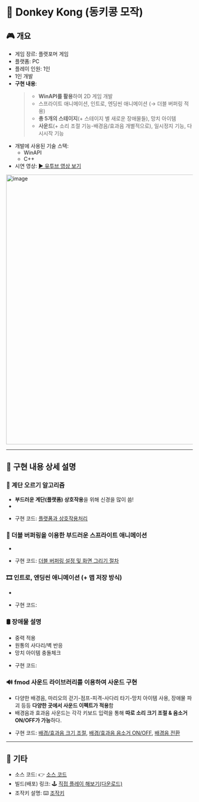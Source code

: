 # 🦍 Donkey Kong (동키콩 모작)

## 🎮 개요
 - 게임 장르: 플랫포머 게임
 - 플랫폼: PC
 - 플레이 인원: 1인
 - 1인 개발
 - **구현 내용**:
   > + **WinAPI를 활용**하여 2D 게임 개발
   > + 스프라이트 애니메이션, 인트로, 엔딩씬 애니메이션 (→ 더블 버퍼링 적용)
   > + **총 5개의 스테이지**(+ 스테이지 별 새로운 장애물들), 망치 아이템
   > + **사운드**(+ 소리 조절 기능-배경음/효과음 개별적으로), 일시정지 기능, 다시시작 기능
 - 개발에 사용된 기술 스택:
   + WinAPI
   + C++
 - 시연 영상: [▶️ 유투브 영상 보기](https://www.youtube.com/)
<img width="700" height="727" alt="image" src="https://github.com/user-attachments/assets/cd3ccedf-d860-4ea3-b62f-f4214c8e241c" />


---

## 📝 구현 내용 상세 설명
   
### 🧱 계단 오르기 알고리즘
 - **부드러운 계단(플랫폼) 상호작용**을 위해 신경을 많이 씀!
 - 
 * 구현 코드: [플랫폼과 상호작용처리](https://github.com/SeungWon-git/Window-Programming/blob/54f5343ebc8537f2cde1086ec0df0bd1618db02c/%EC%B5%9C%EC%A2%85%20%ED%94%84%EB%A1%9C%EC%A0%9D%ED%8A%B8%20-%20%EB%8F%99%ED%82%A4%EC%BD%A9/Donkey%20Kong%20-%20%EC%86%8C%EC%8A%A4%EC%BD%94%EB%93%9C/donkeykong.cpp#L1174)

### 🎨 더블 버퍼링을 이용한 부드러운 스프라이트 애니메이션
 - 
 * 구현 코드: [더블 버퍼링 설정 및 화면 그리기 절차](https://github.com/SeungWon-git/Window-Programming/blob/54f5343ebc8537f2cde1086ec0df0bd1618db02c/%EC%B5%9C%EC%A2%85%20%ED%94%84%EB%A1%9C%EC%A0%9D%ED%8A%B8%20-%20%EB%8F%99%ED%82%A4%EC%BD%A9/Donkey%20Kong%20-%20%EC%86%8C%EC%8A%A4%EC%BD%94%EB%93%9C/donkeykong.cpp#L696)
   
### 🎞️ 인트로, 엔딩씬 애니메이션 (+ 맵 저장 방식)
 - 
 * 구현 코드: []()
   
### 🛢️ 장애물 설명
 - 중력 적용
 - 원통의 사다리/벽 반응
 - 망치 아이템 충돌체크
 * 구현 코드: []()
  
### 🔊 fmod 사운드 라이브러리를 이용하여 사운드 구현
 - 다양한 배경음, 마리오의 걷기-점프-피격-사다리 타기-망치 아이템 사용, 장애물 파괴 등등 **다양한 곳에서 사운드 이펙트가 적용**함
 - 배경음과 효과음 사운드는 각각 키보드 입력을 통해 **따로 소리 크기 조절 & 음소거 ON/OFF가 가능**하다.
 * 구현 코드: [배경/효과음 크기 조절](https://github.com/SeungWon-git/Window-Programming/blob/54f5343ebc8537f2cde1086ec0df0bd1618db02c/%EC%B5%9C%EC%A2%85%20%ED%94%84%EB%A1%9C%EC%A0%9D%ED%8A%B8%20-%20%EB%8F%99%ED%82%A4%EC%BD%A9/Donkey%20Kong%20-%20%EC%86%8C%EC%8A%A4%EC%BD%94%EB%93%9C/donkeykong.cpp#L627), [배경/효과음 음소거 ON/OFF](https://github.com/SeungWon-git/Window-Programming/blob/54f5343ebc8537f2cde1086ec0df0bd1618db02c/%EC%B5%9C%EC%A2%85%20%ED%94%84%EB%A1%9C%EC%A0%9D%ED%8A%B8%20-%20%EB%8F%99%ED%82%A4%EC%BD%A9/Donkey%20Kong%20-%20%EC%86%8C%EC%8A%A4%EC%BD%94%EB%93%9C/donkeykong.cpp#L250), [배경음 전환](https://github.com/SeungWon-git/Window-Programming/blob/54f5343ebc8537f2cde1086ec0df0bd1618db02c/%EC%B5%9C%EC%A2%85%20%ED%94%84%EB%A1%9C%EC%A0%9D%ED%8A%B8%20-%20%EB%8F%99%ED%82%A4%EC%BD%A9/Donkey%20Kong%20-%20%EC%86%8C%EC%8A%A4%EC%BD%94%EB%93%9C/donkeykong.cpp#L2051)

  
---

## 📎 기타
- 소스 코드: 👉 [소스 코드](https://github.com/SeungWon-git/Window-Programming/tree/main/%EC%B5%9C%EC%A2%85%20%ED%94%84%EB%A1%9C%EC%A0%9D%ED%8A%B8%20-%20%EB%8F%99%ED%82%A4%EC%BD%A9/Donkey%20Kong%20-%20%EC%86%8C%EC%8A%A4%EC%BD%94%EB%93%9C)
- 빌드(배포) 링크: 🕹️ [직접 플레이 해보기(다운로드)](https://drive.google.com/drive/folders/1uL9mAiS_OpV_C3KvY0j6gDmPN6cm8AyU?usp=sharing)
- 조작키 설명: ⌨️ [조작키](https://github.com/SeungWon-git/Window-Programming/blob/main/%EC%B5%9C%EC%A2%85%20%ED%94%84%EB%A1%9C%EC%A0%9D%ED%8A%B8%20-%20%EB%8F%99%ED%82%A4%EC%BD%A9/%EB%8F%99%ED%82%A4%EC%BD%A9%20-%20%EB%B0%B0%ED%8F%AC/%EC%A1%B0%EC%9E%91%ED%82%A4%20%EC%84%A4%EB%AA%85.txt)
